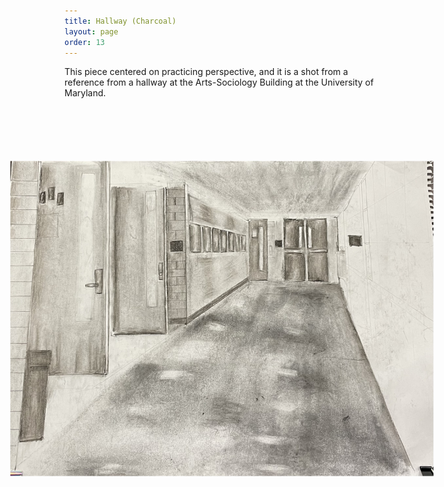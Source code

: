 ```yaml
---
title: Hallway (Charcoal)
layout: page
order: 13
---
```


This piece centered on practicing perspective, and it is a shot from a reference 
from a hallway at the Arts-Sociology Building at the University of Maryland. 
<div align="center">
    <img src="/assets/images/Hallway.jpg" style="transform:rotate(-90deg);width:600px">
</div>